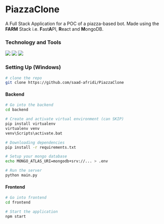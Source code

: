 # PiazzaClone

A Full Stack Application for a POC of a piazza-based bot. Made using the **FARM** Stack i.e. **F**ast**A**PI, **R**eact and **M**ongoDB.

### Technology and Tools

![](https://img.shields.io/badge/Database-MongoDB-informational?style=flat&logo=logo_name&logoColor=white&color=448ee4)  ![](https://img.shields.io/badge/Backend-FastAPI-informational?style=flat&logo=logo_name&logoColor=white&color=448ee4) ![](https://img.shields.io/badge/Frontend-React-informational?style=flat&logo=logo_name&logoColor=white&color=448ee4)


### Setting Up (Windows)

```bash
# clone the repo
git clone https://github.com/saad-afridi/PiazzaClone
```

#### Backend

```bash
# Go into the backend
cd backend

# Create and activate virtual environment (can SKIP)
pip install virtualenv
virtualenv venv
venv\Scripts\activate.bat

# Downloading dependencies
pip install -r requirements.txt

# Setup your mongo database
echo MONGO_ATLAS_URI=mongodb+srv://... > .env

# Run the server
python main.py
```

#### Frontend

```bash
# Go into frontend
cd frontend

# Start the application
npm start
```
